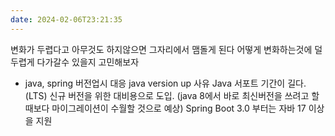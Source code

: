 ```yaml
---
date: 2024-02-06T23:21:35
---
```

변화가 두렵다고 아무것도 하지않으면 그자리에서 맴돌게 된다
어떻게 변화하는것에 덜 두렵게 다가갈수 있을지 고민해보자

- java, spring 버전업시 대응
java version up 사유
Java 서포트 기간이 길다. (LTS)
신규 버전을 위한 대비용으로 도입. (java 8에서 바로 최신버전을 쓰려고 할 때보다 마이그레이션이 수월할 것으로 예상)
Spring Boot 3.0 부터는 자바 17 이상을 지원 
